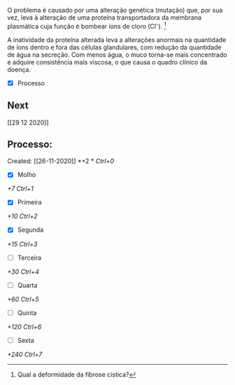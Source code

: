O problema é causado por uma alteração genética (mutação) que, por sua vez, leva à alteração de uma proteína transportadora da membrana plasmática cuja função é bombear íons de cloro (Cl<sup>-</sup>). [^1]

[^1]: Qual a deformidade da fibrose cística?

A inatividade da proteína alterada leva a alterações anormais na quantidade de íons dentro e fora das células glandulares, com redução da quantidade de água na secreção. Com  menos  água,  o  muco  torna-se  mais  concentrado  e  adquire  consistência  mais  viscosa, o que causa o quadro clínico da doença.

- [x] Processo 

## Next
[[29 12 2020]]
## Processo:
Created: [[26-11-2020]]
*+2 *  *Ctrl+0*
- [x] Molho  

*+7*  *Ctrl+1*

- [x] Primeira 

*+10*  *Ctrl+2*

- [x] Segunda

*+15*  *Ctrl+3*

- [ ] Terceira 

*+30*  *Ctrl+4*

- [ ] Quarta 

*+60*  *Ctrl+5*

- [ ] Quinta 

*+120*  *Ctrl+6*

- [ ] Sexta 

*+240*  *Ctrl+7*
